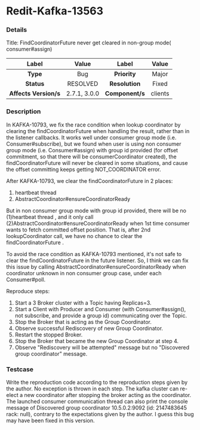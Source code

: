 # Redit-Kafka-13563

### Details

Title: FindCoordinatorFuture never get cleared in non-group mode( consumer#assign)

|         Label         |        Value        |      Label      |         Value          |
|:---------------------:|:-------------------:|:---------------:|:----------------------:|
|       **Type**        |         Bug         |  **Priority**   |         Major          |
|      **Status**       |      RESOLVED       | **Resolution**  |         Fixed          |
| **Affects Version/s** |   2.7.1, 3.0.0 | **Component/s** |   clients  |

### Description

In KAFKA-10793, we fix the race condition when lookup coordinator by clearing the findCoordinatorFuture when handling the result, rather than in the listener callbacks. It works well under consumer group mode (i.e. Consumer#subscribe), but we found when user is using non consumer group mode (i.e. Consumer#assign) with group id provided (for offset commitment, so that there will be consumerCoordinator created), the findCoordinatorFuture will never be cleared in some situations, and cause the offset committing keeps getting NOT_COORDINATOR error.

 
After KAFKA-10793, we clear the findCoordinatorFuture in 2 places:

1. heartbeat thread
2. AbstractCoordinator#ensureCoordinatorReady

But in non consumer group mode with group id provided, there will be no (1)heartbeat thread , and it only call (2)AbstractCoordinator#ensureCoordinatorReady when 1st time consumer wants to fetch committed offset position. That is, after 2nd lookupCoordinator call, we have no chance to clear the findCoordinatorFuture .
 

To avoid the race condition as KAFKA-10793 mentioned, it's not safe to clear the findCoordinatorFuture in the future listener. So, I think we can fix this issue by calling AbstractCoordinator#ensureCoordinatorReady when coordinator unknown in non consumer group case, under each Consumer#poll.


Reproduce steps:
 
1. Start a 3 Broker cluster with a Topic having Replicas=3.
2. Start a Client with Producer and Consumer (with Consumer#assign(), not subscribe, and provide a group id) communicating over the Topic.
3. Stop the Broker that is acting as the Group Coordinator.
4. Observe successful Rediscovery of new Group Coordinator.
5. Restart the stopped Broker.
6. Stop the Broker that became the new Group Coordinator at step 4.
7. Observe "Rediscovery will be attempted" message but no "Discovered group coordinator" message.


### Testcase

Write the reproduction code according to the reproduction steps given by the author. No exception is thrown in each step. The kafka cluster can re-elect a new coordinator after stopping the broker acting as the coordinator. The launched consumer communication thread can also print the console message of Discovered group coordinator 10.5.0.2:9092 (id: 2147483645 rack: null), contrary to the expectations given by the author. I guess this bug may have been fixed in this version.